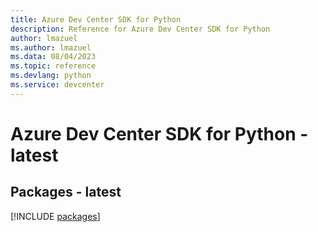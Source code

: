 ```yaml
---
title: Azure Dev Center SDK for Python
description: Reference for Azure Dev Center SDK for Python
author: lmazuel
ms.author: lmazuel
ms.data: 08/04/2023
ms.topic: reference
ms.devlang: python
ms.service: devcenter
---
```

# Azure Dev Center SDK for Python - latest
## Packages - latest
[!INCLUDE [packages](dev-center-index.md)]